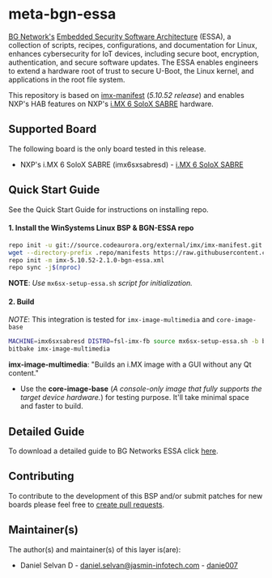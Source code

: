 <!--
# File: README.md
# Author: Daniel Selvan, Jasmin Infotech
# Copyright (c) 2021 BG Networks, Inc.
#
# See LICENSE file for license details.
-->

# meta-bgn-essa

[BG Network's](https://bgnet.works/) [Embedded Security Software Architecture](https://bgnet.works/embedded-security-software-architecture/) (ESSA), a collection of scripts, recipes, configurations, and documentation for Linux, enhances cybersecurity for IoT devices, including secure boot, encryption, authentication, and secure software updates. The ESSA enables engineers to extend a hardware root of trust to secure U-Boot, the Linux kernel, and applications in the root file system.

This repository is based on [imx-manifest](https://source.codeaurora.org/external/imx/imx-manifest/tree/?h=imx-linux-hardknott) (_5.10.52 release_) and enables NXP's HAB features on NXP's [i.MX 6 SoloX SABRE](https://www.nxp.com/document/guide/getting-started-with-i-mx-6-solox-sabre:GS-RD-IMX6SX-SABRE) hardware.

## Supported Board

The following board is the only board tested in this release.

- NXP's i.<d/>MX 6 SoloX SABRE (imx6sxsabresd) - [i.MX 6 SoloX SABRE](https://www.nxp.com/design/development-boards/i-mx-evaluation-and-development-boards/sabre-board-for-smart-devices-based-on-the-i-mx-6solox-applications-processors:RD-IMX6SX-SABRE)

## Quick Start Guide

See the Quick Start Guide for instructions on installing repo.

#### 1. Install the WinSystems Linux BSP & BGN-ESSA repo

```bash
repo init -u git://source.codeaurora.org/external/imx/imx-manifest.git -b imx-linux-hardknott -m imx-5.10.52-2.1.0.xml
wget --directory-prefix .repo/manifests https://raw.githubusercontent.com/danie007/meta-essa-mx6sx/hardknott/scripts/imx-5.10.52-2.1.0-bgn-essa.xml
repo init -m imx-5.10.52-2.1.0-bgn-essa.xml
repo sync -j$(nproc)
```

**NOTE**: _Use_ `mx6sx-setup-essa.sh` _script for initialization._

#### 2. Build

_NOTE_: This integration is tested for `imx-image-multimedia` and `core-image-base`

```bash
MACHINE=imx6sxsabresd DISTRO=fsl-imx-fb source mx6sx-setup-essa.sh -b build
bitbake imx-image-multimedia
```

**imx-image-multimedia**: "Builds an i.<d/>MX image with a GUI without any Qt content."

- Use the **core-image-base** (_A console-only image that fully supports the target device hardware._) for testing purpose. It'll take minimal space and faster to build.

## Detailed Guide

To download a detailed guide to BG Networks ESSA click [here](https://bgnet.works/download-essa-user-guide/).

## Contributing

To contribute to the development of this BSP and/or submit patches for new boards please feel free to [create pull requests](https://github.com/bgnetworks/meta-bgn-essa/pulls).

## Maintainer(s)

The author(s) and maintainer(s) of this layer is(are):

- Daniel Selvan D - <daniel.selvan@jasmin-infotech.com> - [danie007](https://github.com/danie007)
